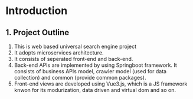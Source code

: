 # Introduction
## 1. Project Outline
1. This is web based universal search engine project
2. It adopts microservices architecture.
3. It consists of seperated front-end and back-end.
4. Back-end APIs are implemented by using Springboot framework. It consists of business APIs model, crawler model (used for data collection) and common (provide common packages).
5. Front-end views are developed using Vue3.js, which is a JS framework knwon for its modurization, data driven and virtual dom and so on.
